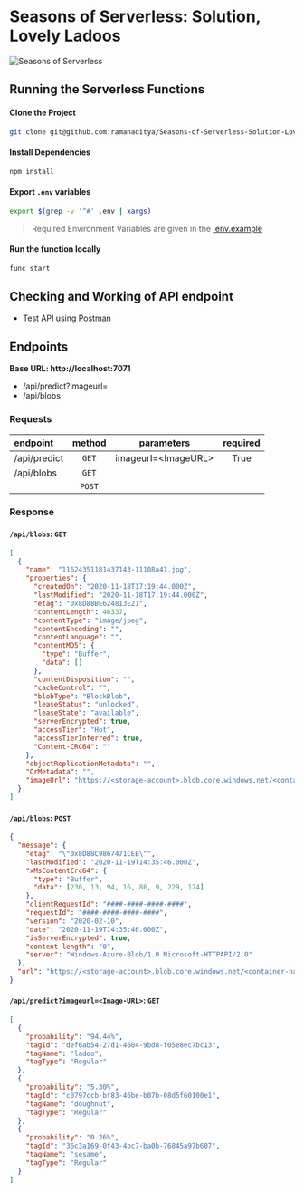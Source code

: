 # Seasons of Serverless: Solution, Lovely Ladoos
![Seasons of Serverless](https://raw.githubusercontent.com/microsoft/Seasons-of-Serverless/main/graphics/seasons-of-serverless-banner-animated.gif)

## Running the Serverless Functions
#### Clone the Project
```bash
git clone git@github.com:ramanaditya/Seasons-of-Serverless-Solution-Lovely-Ladoos.git
```

#### Install Dependencies
```bash
npm install
```

#### Export `.env` variables
```bash
export $(grep -v '^#' .env | xargs)
```

> Required Environment Variables are given in the [.env.example](https://github.com/ramanaditya/Seasons-of-Serverless-Solution-Lovely-Ladoos/blob/main/.env.example)

#### Run the function locally
```bash
func start
```

## Checking and Working of API endpoint
- Test API using [Postman](https://www.postman.com/)


## Endpoints
**Base URL: http://localhost:7071**

- /api/predict?imageurl=<Image URL>
- /api/blobs

### Requests

| endpoint      | method    | parameters        | required |
| :---          | :---:     | :---:             | :---:    |
| /api/predict  | `GET`     | imageurl=\<ImageURL\> | True |
| /api/blobs    | `GET`     |                       |      |
|               | `POST`    |                       |      |

### Response
#### `/api/blobs`: `GET`
```json
[
  {
    "name": "11624351181437143-11108a41.jpg",
    "properties": {
      "createdOn": "2020-11-18T17:19:44.000Z",
      "lastModified": "2020-11-18T17:19:44.000Z",
      "etag": "0x8D88BE624813E21",
      "contentLength": 46337,
      "contentType": "image/jpeg",
      "contentEncoding": "",
      "contentLanguage": "",
      "contentMD5": {
        "type": "Buffer",
        "data": []
      },
      "contentDisposition": "",
      "cacheControl": "",
      "blobType": "BlockBlob",
      "leaseStatus": "unlocked",
      "leaseState": "available",
      "serverEncrypted": true,
      "accessTier": "Hot",
      "accessTierInferred": true,
      "Content-CRC64": ""
    },
    "objectReplicationMetadata": "",
    "OrMetadata": "",
    "imageUrl": "https://<storage-account>.blob.core.windows.net/<container-name>/11624351181437143-11108a41.jpg"
  }
]
```

#### `/api/blobs`: `POST`
```json
{
  "message": {
    "etag": "\"0x8D88C9867471CEB\"",
    "lastModified": "2020-11-19T14:35:46.000Z",
    "xMsContentCrc64": {
      "type": "Buffer",
      "data": [236, 13, 94, 16, 86, 9, 229, 124]
    },
    "clientRequestId": "####-####-####-####",
    "requestId": "####-####-####-####",
    "version": "2020-02-10",
    "date": "2020-11-19T14:35:46.000Z",
    "isServerEncrypted": true,
    "content-length": "0",
    "server": "Windows-Azure-Blob/1.0 Microsoft-HTTPAPI/2.0"
  },
  "url": "https://<storage-account>.blob.core.windows.net/<container-name>/image (62).jpeg"
}
```

#### `/api/predict?imageurl=<Image-URL>`: `GET`
```json
[
  {
    "probability": "94.44%",
    "tagId": "def6ab54-27d1-4604-9bd8-f05e8ec7bc13",
    "tagName": "ladoo",
    "tagType": "Regular"
  },
  {
    "probability": "5.30%",
    "tagId": "c0797ccb-bf83-46be-b07b-08d5f60100e1",
    "tagName": "doughnut",
    "tagType": "Regular"
  },
  {
    "probability": "0.26%",
    "tagId": "36c3a169-0f43-4bc7-ba0b-76845a97b607",
    "tagName": "sesame",
    "tagType": "Regular"
  }
]
```